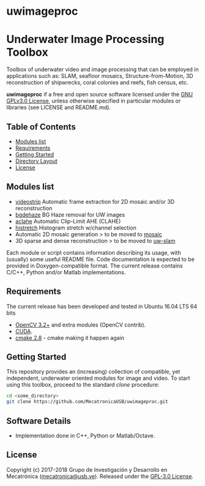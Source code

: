 # uwimageproc
# Underwater Image Processing Toolbox

Toolbox of underwater video and image processing that can be employed in applications such as: SLAM, seafloor mosaics, Structure-from-Motion, 3D reconstruction of shipwrecks, coral colonies and reefs, fish census, etc.

**uwimageproc** if a free and open source software licensed under the [GNU GPLv3.0 License](https://en.wikipedia.org/wiki/GNU_General_Public_License), unless otherwise specified in particular modules or libraries (see LICENSE and README.md).

## Table of Contents
- [Modules list](#modules-list)
- [Requirements](#requirements)
- [Getting Started](#getting-started)
- [Directory Layout](#software-details)
- [License](#license)

## Modules list
- [videostrip](https://github.com/MecatronicaUSB/uwimageproc/tree/master/modules/videostrip) Automatic frame extraction for 2D mosaic and/or 3D reconstruction 
- [bgdehaze](https://github.com/MecatronicaUSB/uwimageproc/tree/master/modules/bgdehaze) BG Haze removal for UW images
- [aclahe](https://github.com/MecatronicaUSB/uwimageproc/tree/master/modules/aclahe) Automatic Clip-Limit AHE (CLAHE)
- [histretch](https://github.com/MecatronicaUSB/uwimageproc/tree/master/modules/histretch) Histogram stretch w/channel selection
- Automatic 2D mosaic generation > to be moved to [mosaic](https://github.com/MecatronicaUSB/mosaic)
- 3D sparse and dense reconstruction > to be moved to [uw-slam](https://github.com/MecatronicaUSB/uw-slam)

Each module or script contains information describing its usage, with (usually) some useful README file. Code documentation is expected to be provided in Doxygen-compatible format. The current release contains C/C++, Python and/or Matlab implementations.

## Requirements

The current release has been developed and tested in Ubuntu 16.04 LTS 64 bits

- [OpenCV 3.2+](http://opencv.org) and extra modules (OpenCV contrib).
- [CUDA]().
- [cmake 2.8](https://cmake.org/) - cmake making it happen again

## Getting Started

This repository provides an (increasing) collection of compatible, yet independent, underwater oriented modules for image and video. To start using this toolbox, proceed to the standard *clone* procedure:

```bash
cd <some_directory>
git clone https://github.com/MecatronicaUSB/uwimageproc.git
```

## Software Details

- Implementation done in C++, Python or Matlab/Octave.

## License

Copyright (c) 2017-2018 Grupo de Investigación y Desarrollo en Mecatrónica (<mecatronica@usb.ve>).
Released under the [GPL-3.0 License](LICENSE). 

